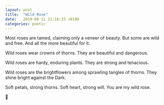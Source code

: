 ```yaml
---
layout: post
title:  "Wild Rose"
date:   2019-08-11 21:16:33 +0100
categories: poetic
---
```

Most roses are tamed, claiming only a veneer of beauty. But some are wild and free. And all the more beautiful for it. 

Wild roses wear crowns of thorns.
They are beautiful and dangerous.

Wild roses are hardy, enduring plants.
They are strong and tenacious.

Wild roses are the brightflowers among sprawling tangles of thorns.
They shine bright against the Dark.

Soft petals, strong thorns. Soft heart, strong will. You are my wild rose.

🌹
